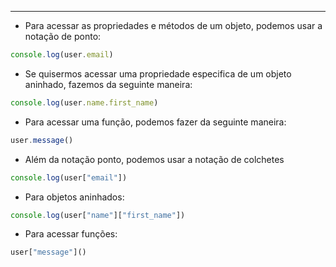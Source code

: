 ___
- Para acessar as propriedades e métodos de um objeto, podemos usar a notação de ponto:
```js
console.log(user.email)
```
- Se quisermos acessar uma propriedade especifica de um objeto aninhado, fazemos da seguinte maneira:
```js
console.log(user.name.first_name)
```
- Para acessar uma função, podemos fazer da seguinte maneira:
```js
user.message()
```
- Além da notação ponto, podemos usar a notação de colchetes
```js
console.log(user["email"])
```
- Para objetos aninhados:
```js
console.log(user["name"]["first_name"])
```
- Para acessar funções:
```js
user["message"]()
```
